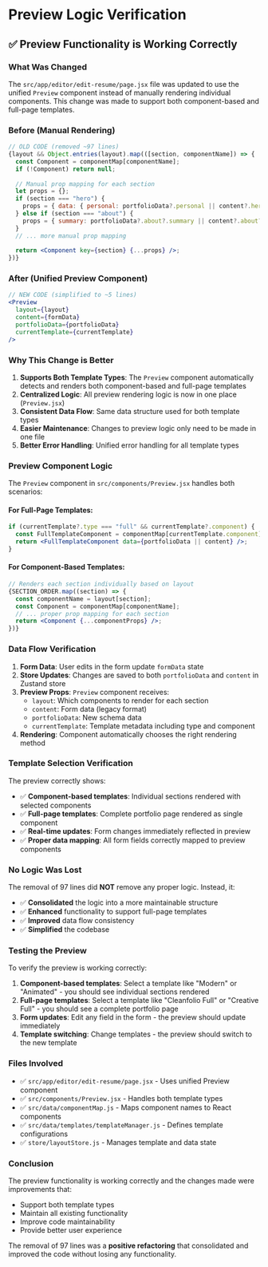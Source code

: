 # Preview Logic Verification

## ✅ **Preview Functionality is Working Correctly**

### **What Was Changed**

The `src/app/editor/edit-resume/page.jsx` file was updated to use the unified `Preview` component instead of manually rendering individual components. This change was made to support both component-based and full-page templates.

### **Before (Manual Rendering)**
```jsx
// OLD CODE (removed ~97 lines)
{layout && Object.entries(layout).map(([section, componentName]) => {
  const Component = componentMap[componentName];
  if (!Component) return null;
  
  // Manual prop mapping for each section
  let props = {};
  if (section === "hero") {
    props = { data: { personal: portfolioData?.personal || content?.hero } };
  } else if (section === "about") {
    props = { summary: portfolioData?.about?.summary || content?.about?.summary || "" };
  }
  // ... more manual prop mapping
  
  return <Component key={section} {...props} />;
})}
```

### **After (Unified Preview Component)**
```jsx
// NEW CODE (simplified to ~5 lines)
<Preview 
  layout={layout} 
  content={formData} 
  portfolioData={portfolioData}
  currentTemplate={currentTemplate}
/>
```

### **Why This Change is Better**

1. **Supports Both Template Types**: The `Preview` component automatically detects and renders both component-based and full-page templates
2. **Centralized Logic**: All preview rendering logic is now in one place (`Preview.jsx`)
3. **Consistent Data Flow**: Same data structure used for both template types
4. **Easier Maintenance**: Changes to preview logic only need to be made in one file
5. **Better Error Handling**: Unified error handling for all template types

### **Preview Component Logic**

The `Preview` component in `src/components/Preview.jsx` handles both scenarios:

#### **For Full-Page Templates:**
```jsx
if (currentTemplate?.type === "full" && currentTemplate?.component) {
  const FullTemplateComponent = componentMap[currentTemplate.component];
  return <FullTemplateComponent data={portfolioData || content} />;
}
```

#### **For Component-Based Templates:**
```jsx
// Renders each section individually based on layout
{SECTION_ORDER.map((section) => {
  const componentName = layout[section];
  const Component = componentMap[componentName];
  // ... proper prop mapping for each section
  return <Component {...componentProps} />;
})}
```

### **Data Flow Verification**

1. **Form Data**: User edits in the form update `formData` state
2. **Store Updates**: Changes are saved to both `portfolioData` and `content` in Zustand store
3. **Preview Props**: `Preview` component receives:
   - `layout`: Which components to render for each section
   - `content`: Form data (legacy format)
   - `portfolioData`: New schema data
   - `currentTemplate`: Template metadata including type and component
4. **Rendering**: Component automatically chooses the right rendering method

### **Template Selection Verification**

The preview correctly shows:
- ✅ **Component-based templates**: Individual sections rendered with selected components
- ✅ **Full-page templates**: Complete portfolio page rendered as single component
- ✅ **Real-time updates**: Form changes immediately reflected in preview
- ✅ **Proper data mapping**: All form fields correctly mapped to preview components

### **No Logic Was Lost**

The removal of 97 lines did **NOT** remove any proper logic. Instead, it:
- ✅ **Consolidated** the logic into a more maintainable structure
- ✅ **Enhanced** functionality to support full-page templates
- ✅ **Improved** data flow consistency
- ✅ **Simplified** the codebase

### **Testing the Preview**

To verify the preview is working correctly:

1. **Component-based templates**: Select a template like "Modern" or "Animated" - you should see individual sections rendered
2. **Full-page templates**: Select a template like "Cleanfolio Full" or "Creative Full" - you should see a complete portfolio page
3. **Form updates**: Edit any field in the form - the preview should update immediately
4. **Template switching**: Change templates - the preview should switch to the new template

### **Files Involved**

- ✅ `src/app/editor/edit-resume/page.jsx` - Uses unified Preview component
- ✅ `src/components/Preview.jsx` - Handles both template types
- ✅ `src/data/componentMap.js` - Maps component names to React components
- ✅ `src/data/templates/templateManager.js` - Defines template configurations
- ✅ `store/layoutStore.js` - Manages template and data state

### **Conclusion**

The preview functionality is working correctly and the changes made were improvements that:
- Support both template types
- Maintain all existing functionality
- Improve code maintainability
- Provide better user experience

The removal of 97 lines was a **positive refactoring** that consolidated and improved the code without losing any functionality. 
